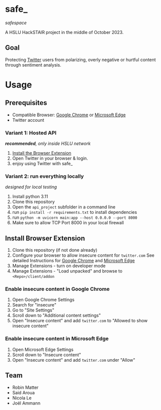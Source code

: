 # safe_
_safespace_

A HSLU HackSTAIR project in the middle of October 2023.

## Goal
Protecting [Twitter](https://twitter.com) users from polarizing, overly negative or hurtful content through sentiment analysis.

# Usage

## Prerequisites
- Compatible Browser: [Google Chrome](https://www.google.com/chrome/) or [Microsoft Edge](https://www.microsoft.com/en-us/edge/download)
- Twitter account

### Variant 1: Hosted API
_**recommended**, only inside HSLU network_

1. [Install the Browser Extension](#install-browser-extension)
2. Open Twitter in your browser & login.
3. enjoy using Twitter with safe_


### Variant 2: run everything locally
_designed for local testing_

1. Install python 3.11
2. Clone this repository
3. Open the `api_project` subfolder in a command line
4. run `pip install -r requirements.txt` to install dependencies
5. run `python -m uvicorn main:app --host 0.0.0.0 --port 8000`
6. Make sure to allow TCP Port 8000 in your local firewall

## Install Browser Extension
1. Clone this repository (if not done already)
2. Configure your browser to allow insecure content for `twitter.com`
See detailed Instructions for [Google Chrome](#enable-insecure-content-in-google-chrome) and [Microsoft Edge](#enable-insecure-content-in-microsoft-edge)
3. Manage Extensions - turn on developer mode
4. Manage Extensions - "Load unpacked" and browse to `<Repo>/client/addon`

### Enable insecure content in Google Chrome
1. Open Google Chrome Settings
2. Search for "insecure"
3. Go to "Site Settings"
4. Scroll down to "Additional content settings"
5. Open "Insecure content" and add `twitter.com` to "Allowed to show insecure content"

### Enable insecure content in Microsoft Edge
1. Open Microsoft Edge Settings
2. Scroll down to "Insecure content"
3. Open "Insecure content" and add `twitter.com` under "Allow"

## Team
- Robin Matter
- Said Aroua
- Nicola Le
- Joël Ammann